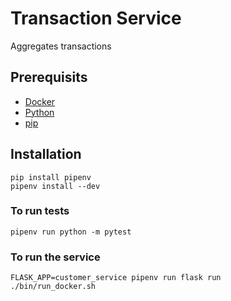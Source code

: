 # Transaction Service

Aggregates transactions

## Prerequisits

- [Docker](https://docs.docker.com/install/)
- [Python](https://www.python.org/downloads/)
- [pip](https://pip.pypa.io/en/stable/installing/)

## Installation

```
pip install pipenv
pipenv install --dev
```

### To run tests

```
pipenv run python -m pytest
```

### To run the service

```
FLASK_APP=customer_service pipenv run flask run
./bin/run_docker.sh
```
